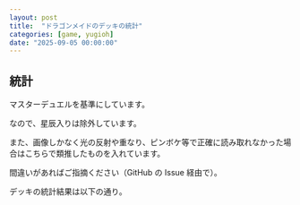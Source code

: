 ```yaml
---
layout: post
title:  "ドラゴンメイドのデッキの統計"
categories: [game, yugioh]
date: "2025-09-05 00:00:00"
---
```


## 統計

マスターデュエルを基準にしています。

なので、星辰入りは除外しています。

また、画像しかなく光の反射や重なり、ピンボケ等で正確に読み取れなかった場合はこちらで類推したものを入れています。

間違いがあればご指摘ください（GitHub の Issue 経由で）。

デッキの統計結果は以下の通り。

<div id="total"></div>
<div id="main"></div>
<div id="note"></div>

<script src="{{ "/assets/js/2025-09-05-dragonmaid.js" | relative_url }}" type="text/javascript" charset="utf-8"></script>
